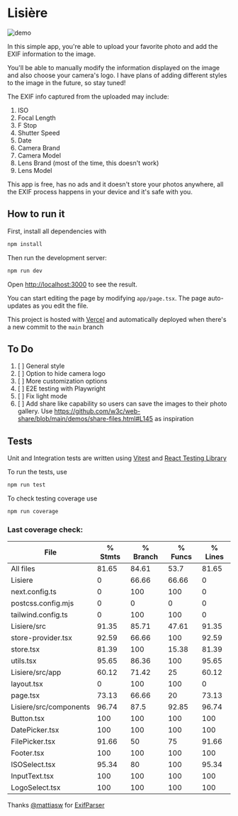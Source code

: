 # Lisière

![demo](https://github.com/user-attachments/assets/b32dbb2e-4ea0-4d2a-9a4d-115ecadcf8e8)

In this simple app, you're able to upload your favorite photo and add the EXIF information to the image.

You'll be able to manually modify the information displayed on the image and also choose your camera's logo. I have plans of adding different styles to the image in the future, so stay tuned!

The EXIF info captured from the uploaded may include:

1. ISO
2. Focal Length
3. F Stop
4. Shutter Speed
5. Date
6. Camera Brand
7. Camera Model
8. Lens Brand (most of the time, this doesn't work)
9. Lens Model

This app is free, has no ads and it doesn't store your photos anywhere, all the EXIF process happens in your device and it's safe with you.

## How to run it

First, install all dependencies with

```bash
npm install
```

Then run the development server:

```bash
npm run dev
```

Open [http://localhost:3000](http://localhost:3000) to see the result.

You can start editing the page by modifying `app/page.tsx`. The page auto-updates as you edit the file.

This project is hosted with [Vercel](https://vercel.com) and automatically deployed when there's a new commit to the `main` branch

## To Do

1. [ ] General style
2. [ ] Option to hide camera logo
3. [ ] More customization options
4. [ ] E2E testing with Playwright
5. [ ] Fix light mode
6. [ ] Add share like capability so users can save the images to their photo gallery. Use https://github.com/w3c/web-share/blob/main/demos/share-files.html#L145 as inspiration

## Tests

Unit and Integration tests are written using [Vitest](https://vitest.dev/) and [React Testing Library](https://testing-library.com/docs/react-testing-library/intro)

To run the tests, use

```bash
npm run test
```

To check testing coverage use

```bash
npm run coverage
```

### Last coverage check:

| File                   | % Stmts | % Branch | % Funcs | % Lines |
| ---------------------- | ------- | -------- | ------- | ------- |
| All files              | 81.65   | 84.61    | 53.7    | 81.65   |
| Lisiere                | 0       | 66.66    | 66.66   | 0       |
| next.config.ts         | 0       | 100      | 100     | 0       |
| postcss.config.mjs     | 0       | 0        | 0       | 0       |
| tailwind.config.ts     | 0       | 100      | 100     | 0       |
| Lisiere/src            | 91.35   | 85.71    | 47.61   | 91.35   |
| store-provider.tsx     | 92.59   | 66.66    | 100     | 92.59   |
| store.tsx              | 81.39   | 100      | 15.38   | 81.39   |
| utils.tsx              | 95.65   | 86.36    | 100     | 95.65   |
| Lisiere/src/app        | 60.12   | 71.42    | 25      | 60.12   |
| layout.tsx             | 0       | 100      | 100     | 0       |
| page.tsx               | 73.13   | 66.66    | 20      | 73.13   |
| Lisiere/src/components | 96.74   | 87.5     | 92.85   | 96.74   |
| Button.tsx             | 100     | 100      | 100     | 100     |
| DatePicker.tsx         | 100     | 100      | 100     | 100     |
| FilePicker.tsx         | 91.66   | 50       | 75      | 91.66   |
| Footer.tsx             | 100     | 100      | 100     | 100     |
| ISOSelect.tsx          | 95.34   | 80       | 100     | 95.34   |
| InputText.tsx          | 100     | 100      | 100     | 100     |
| LogoSelect.tsx         | 100     | 100      | 100     | 100     |

Thanks [@mattiasw](https://github.com/mattiasw) for [ExifParser](https://github.com/mattiasw/ExifReader)
